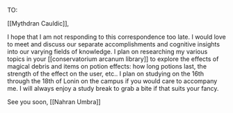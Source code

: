 TO:

[[Mythdran Cauldic]],

I hope that I am not responding to this correspondence too late. I would love to meet and discuss our separate accomplishments and cognitive insights into our varying fields of knowledge. I plan on researching my various topics in your [[conservatorium arcanum library]] to explore the effects of magical debris and items on potion effects: how long potions last, the strength of the effect on the user, etc.. I plan on studying on the 16th through the 18th of Lonin on the campus if you would care to accompany me. I will always enjoy a study break to grab a bite if that suits your fancy. 

See you soon,
[[Nahran Umbra]]